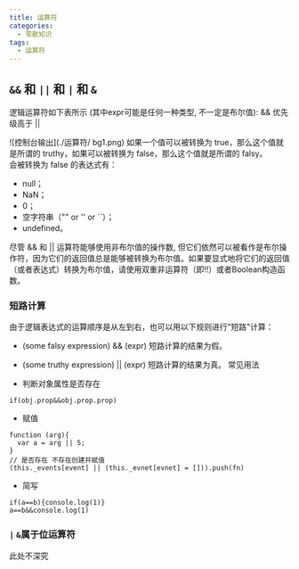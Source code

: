 ```yaml
---
title: 运算符
categories: 
  - 零散知识
tags: 
  - 运算符
---
```

## `&&` 和 `||` 和 `|` 和 `&`

逻辑运算符如下表所示 (其中expr可能是任何一种类型, 不一定是布尔值):
&& 优先级高于 \|\|  

![控制台输出](./运算符/ bg1.png)
如果一个值可以被转换为 true，那么这个值就是所谓的 truthy，如果可以被转换为 false，那么这个值就是所谓的 falsy。  
会被转换为 false 的表达式有：

- null；
- NaN；
- 0；
- 空字符串（"" or '' or ``）；
- undefined。
  
尽管 && 和 || 运算符能够使用非布尔值的操作数, 但它们依然可以被看作是布尔操作符，因为它们的返回值总是能够被转换为布尔值。如果要显式地将它们的返回值（或者表达式）转换为布尔值，请使用双重非运算符（即!!）或者Boolean构造函数。

### 短路计算

由于逻辑表达式的运算顺序是从左到右，也可以用以下规则进行"短路"计算：

- (some falsy expression) && (expr) 短路计算的结果为假。
- (some truthy expression) || (expr) 短路计算的结果为真。
常见用法

- 判断对象属性是否存在

```
if(obj.prop&&obj.prop.prop)
```

- 赋值

```
function (arg){
  var a = arg || 5;
}
// 是否存在 不存在创建并赋值
(this._events[event] || (this._evnet[evnet] = [])).push(fn)
```

- 简写

```
if(a==b){console.log(1)}
a==b&&console.log(1)
```

### `|` `&`属于位运算符

此处不深究
